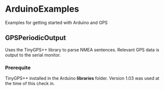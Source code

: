 # ArduinoExamples
Examples for getting started with Arduino and GPS

## GPSPeriodicOutput
Uses the TinyGPS++ library to parse NMEA sentences. Relevant GPS data is output to the serial monitor.
### Prerequite
TinyGPS++ installed in the Arduino **libraries** folder. Version 1.03 was used at the time of this check in.
